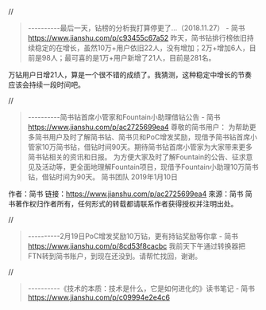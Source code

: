 
//
> ----------最后一天，钻榜的分析我打算停更了…（2018.11.27） - 简书
> https://www.jianshu.com/p/c93455c67a52
昨天，简书钻排行榜依旧持续稳定的在增长，虽然10万+用户依旧22人，没有增加；2万+增加6人，目前是98人；最可喜的是1万+用户新增了21人，目前是281名。

万钻用户日增21人，算是一个很不错的成绩了。我猜测，这种稳定中增长的节奏应该会持续一段时间吧。


//
> ----------简书钻首席小管家和Fountain小助理借钻公告 - 简书
> https://www.jianshu.com/p/ac2725699ea4
尊敬的简书用户：
为帮助更多简书用户及时了解简书钻、简书贝和PoC增发奖励，现借予简书钻首席小管家10万简书钻，借钻时间90天。期待简书钻首席小管家为大家带来更多简书钻相关的资讯和日报。
为方便大家及时了解Fountain的公告、征求意见及活动等，更全面地理解Fountain项目，现借予Fountain小助理10万简书钻，借钻时间为90天。
简书团队
2019年1月10日

作者：简书
链接：https://www.jianshu.com/p/ac2725699ea4
來源：简书
简书著作权归作者所有，任何形式的转载都请联系作者获得授权并注明出处。

//
> ----------2月19日PoC增发奖励10万钻，更有持钻奖励等你拿 - 简书
> https://www.jianshu.com/p/8cd53f8cacbc
我前天下午通过转换器把FTN转到简书账户，到现在还没到。请帮忙找回，谢谢。

//
> ----------《技术的本质：技术是什么，它是如何进化的》读书笔记 - 简书
> https://www.jianshu.com/p/c09994e2e4c6

